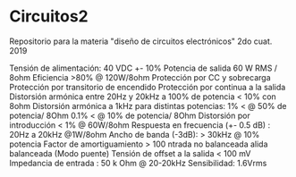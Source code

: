 # Circuitos2
Repositorio para la materia "diseño de circuitos electrónicos" 2do cuat. 2019

Tensión de alimentación: 40 VDC +- 10%
Potencia de salida 60 W RMS / 8ohm
Eficiencia >80% @ 120W/8ohm
Protección por CC y sobrecarga
Protección por transitorio de encendido
Protección por continua a la salida
Distorsión armónica entre 20Hz y 20kHz a 100% de potencia < 10% con 8ohm
Distorsión armónica a 1kHz para distintas potencias:
1% < @ 50% de potencia/ 8Ohm
0.1% < @ 10% de potencia/ 8Ohm
Distorsión por introducción < 1% @ 60W/8ohm
Respuesta en frecuencia (+- 0.5 dB) : 20Hz a 20kHz @1W/8ohm
Ancho de banda (-3dB): > 30kHz  @ 10% potencia 
Factor de amortiguamiento > 100
ntrada no balanceada 
alida balanceada (Modo puente)
Tensión de offset a la salida < 100 mV
Impedancia de entrada : 50 k Ohm @ 20-20kHz
Sensibilidad: 1.6Vrms
